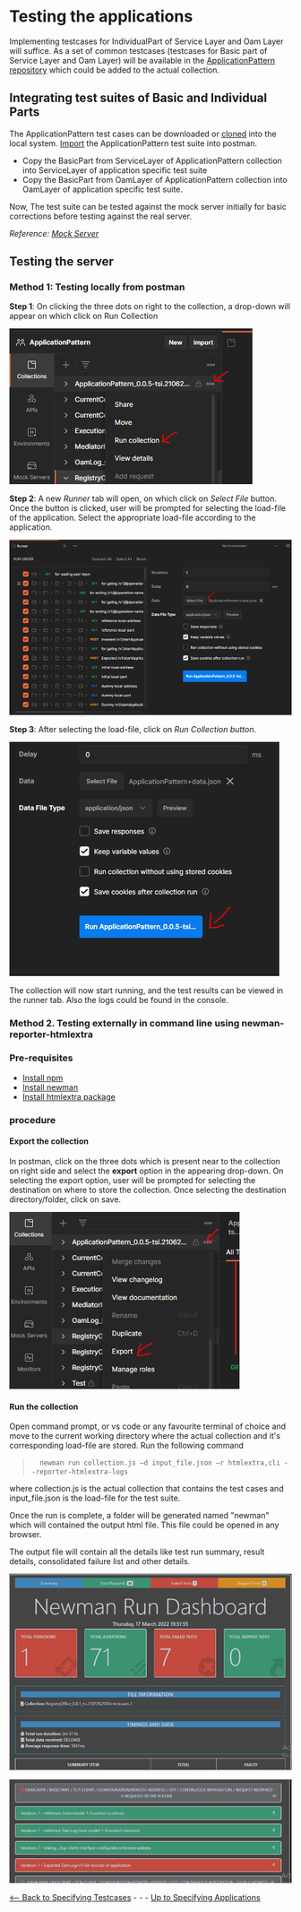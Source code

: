 # Testing the applications

Implementing testcases for IndividualPart of Service Layer and Oam Layer will suffice. As a set of common testcases (testcases for Basic part of Service Layer and Oam Layer) will be available in the [ApplicationPattern repository](https://github.com/openBackhaul/ApplicationPattern) which could be added to the actual collection.

## Integrating test suites of Basic and Individual Parts

The ApplicationPattern test cases can be downloaded or [cloned](https://docs.github.com/en/repositories/creating-and-managing-repositories/cloning-a-repository) into the local system. [Import](https://learning.postman.com/docs/getting-started/importing-and-exporting-data/) the ApplicationPattern test suite into postman.

- Copy the BasicPart from ServiceLayer of ApplicationPattern collection into ServiceLayer of application specific test suite
- Copy the BasicPart from OamLayer of ApplicationPattern collection into OamLayer of application specific test suite.

Now, The test suite can be tested against the mock server initially for basic corrections before testing against the real server.

*Reference:* [*Mock Server*](../CreatingMock/CreatingMock.md)

## Testing the server

### Method 1: Testing locally from postman

**Step 1**: On clicking the three dots on right to the collection, a drop-down will appear on which click on Run Collection

![run collection](./pictures/runCollection.PNG)

**Step 2**: A new *Runner* tab will open, on which click on *Select File* button. Once the button is clicked, user will be prompted for selecting the load-file of the application. Select the appropriate load-file according to the application.

![select load-file](./pictures/runnertab.PNG)

**Step 3**: After selecting the load-file, click on *Run Collection button*.

![final run](./pictures/runCollection1.PNG)

The collection will now start running, and the test results can be viewed in the runner tab. Also the logs could be found in the console.

### Method 2. Testing externally in command line using newman-reporter-htmlextra

### Pre-requisites

- [Install npm](https://docs.npmjs.com/downloading-and-installing-node-js-and-npm)
- [Install newman](https://www.npmjs.com/package/newman)
- [Install htmlextra package](https://www.npmjs.com/package/newman-reporter-htmlextra)

### procedure

#### Export the collection

In postman, click on the three dots which is present near to the collection on right side and select the **export** option in the appearing drop-down. On selecting the export option, user will be prompted for selecting the destination on where to store the collection. Once selecting the destination directory/folder, click on save.

![export collection](./pictures/exportCollection.PNG)

#### Run the collection

Open command prompt, or vs code or any favourite terminal of choice and move to the current working directory where the actual collection and it's corresponding load-file are stored. Run the following command
>       newman run collection.js –d input_file.json –r htmlextra,cli --reporter-htmlextra-logs

where collection.js is the actual collection that contains the test cases and input_file.json is the load-file for the test suite.

Once the run is complete, a folder will be generated named "newman" which will contained the output html file. This file could be opened in any browser.

The output file will contain all the details like test run summary, result details, consolidated failure list and other details.

![Test Report Dashboard](./pictures/responseDashboard.png)

![Test Report detailed](./pictures/testcaseReport.png)

[<-- Back to Specifying Testcases](./TestCases.md)   - - -  [Up to Specifying Applications](../SpecifyingApplications.md)
